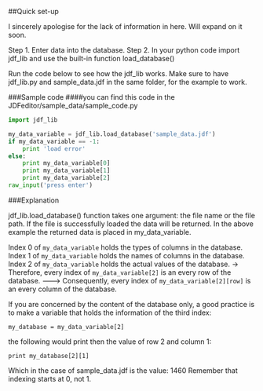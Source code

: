 ##Quick set-up

I sincerely apologise for the lack of information in here. Will expand on it soon.

Step 1. Enter data into the database.
Step 2. In your python code import jdf_lib and use the built-in function load_database()


Run the code below to see how the jdf_lib works.
Make sure to have jdf_lib.py and sample_data.jdf in the same folder,
for the example to work.

###Sample code
####you can find this code in the JDFeditor/sample_data/sample_code.py


~~~~Python
import jdf_lib

my_data_variable = jdf_lib.load_database('sample_data.jdf')
if my_data_variable == -1:
    print 'load error'
else:
    print my_data_variable[0]
    print my_data_variable[1]
    print my_data_variable[2]
raw_input('press enter')
~~~~

###Explanation

jdf_lib.load_database() function takes one argument: the file name or the file path.
If the file is successfully loaded the data will be returned. In the above example
the returned data is placed in my_data_variable.

Index 0 of `my_data_variable` holds the types of columns in the database.
Index 1 of `my_data_variable` holds the names of columns in the database.
Index 2 of `my_data_variable` holds the actual values of the database.
-> Therefore, every index of `my_data_variable[2]` is an every row of the database.
 ---> Consequently, every index of `my_data_variable[2][row]` is an every column of the database.

If you are concerned by the content of the database only, a good practice is
to make a variable that holds the information of the third index:

    my_database = my_data_variable[2]

the following would print then the value of row 2 and column 1:

    print my_database[2][1]

Which in the case of sample_data.jdf is the value: 1460
Remember that indexing starts at 0, not 1.
